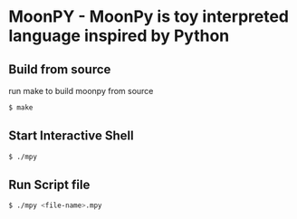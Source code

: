 # MoonPY - MoonPy is toy interpreted language inspired by Python 

## Build from source 
run make to build moonpy from source
```bash
$ make
```

## Start Interactive Shell
```bash
$ ./mpy
```

## Run Script file
```bash
$ ./mpy <file-name>.mpy
```